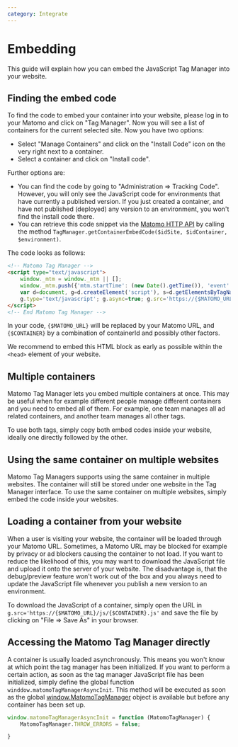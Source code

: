 ```yaml
---
category: Integrate
---
```

# Embedding

This guide will explain how you can embed the JavaScript Tag Manager into your website.

## Finding the embed code

To find the code to embed your container into your website, please log in to your Matomo and click on "Tag Manager".
Now you will see a list of containers for the current selected site. Now you have two options:

* Select "Manage Containers" and click on the "Install Code" icon on the very right next to a container.
* Select a container and click on "Install code".

Further options are:

* You can find the code by going to "Administration => Tracking Code". However, you will only see the JavaScript code for environments that have currently a published version. If you just created a container, and have not published (deployed) any version to an environment, you won't find the install code there.
* You can retrieve this code snippet via the [Matomo HTTP API](/api-reference/reporting-api#TagManager) by calling the method `TagManager.getContainerEmbedCode($idSite, $idContainer, $environment)`.

The code looks as follows:

```html
<!-- Matomo Tag Manager -->
<script type="text/javascript">
    window._mtm = window._mtm || [];
    window._mtm.push({'mtm.startTime': (new Date().getTime()), 'event': 'mtm.Start'});
    var d=document, g=d.createElement('script'), s=d.getElementsByTagName('script')[0];
    g.type='text/javascript'; g.async=true; g.src='https://{$MATOMO_URL}/js/container_{$CONTAINER}.js'; s.parentNode.insertBefore(g,s);
</script>
<!-- End Matomo Tag Manager -->
```

In your code, `{$MATOMO_URL}` will be replaced by your Matomo URL, and `{$CONTAINER}` by a combination of containerId and possibly other factors.

We recommend to embed this HTML block as early as possible within the `<head>` element of your website.

## Multiple containers

Matomo Tag Manager lets you embed multiple containers at once. This may be useful when for example different people manage different containers and you need to embed all of them. For example, one team manages all ad related containers, and another team manages all other tags.

To use both tags, simply copy both embed codes inside your website, ideally one directly followed by the other.

## Using the same container on multiple websites

Matomo Tag Managers supports using the same container in multiple websites. The container will still be stored under one website in the Tag Manager interface. To use the same container on multiple websites, simply embed the code inside your websites.

## Loading a container from your website

When a user is visiting your website, the container will be loaded through your Matomo URL. Sometimes, a Matomo URL may be blocked for example by privacy or ad blockers causing the container to not load. If you want to reduce the likelihood of this, you may want to download the JavaScript file and upload it onto the server of your website. The disadvantage is, that the debug/preview feature won't work out of the box and you always need to update the JavaScript file whenever you publish a new version to an environment.

To download the JavaScript of a container, simply open the URL in `g.src='https://{$MATOMO_URL}/js/{$CONTAINER}.js'` and save the file by clicking on "File => Save As" in your browser.

## Accessing the Matomo Tag Manager directly

A container is usually loaded asynchronously. This means you won't know at which point the tag manager has been initialized. If you want to perform a certain action, as soon as the tag manager JavaScript file has been initialized, simply define the global function `winddow.matomoTagManagerAsyncInit`. This method will be executed as soon as the global [window.MatomoTagManager](/api-reference/tagmanager/javascript-api-reference) object is available but before any container has been set up.

```js
window.matomoTagManagerAsyncInit = function (MatomoTagManager) {
    MatomoTagManager.THROW_ERRORS = false;

}
```
